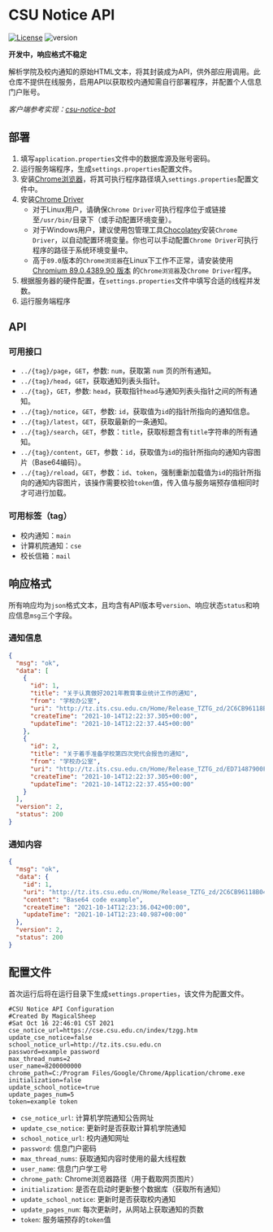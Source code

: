 # CSU Notice API

[![License](https://img.shields.io/github/license/MagicalSheep/csu-notice-api)](LICENSE)
![version](https://img.shields.io/badge/version-0.7.5--SNAPSHOT-blue)

**开发中，响应格式不稳定**

解析学院及校内通知的原始HTML文本，将其封装成为API，供外部应用调用。此仓库不提供在线服务，启用API以获取校内通知需自行部署程序，并配置个人信息门户账号。

*客户端参考实现：[csu-notice-bot](https://github.com/j1g5awi/csu-notice-bot "csu-notice-bot")*

## 部署

1. 填写`application.properties`文件中的数据库源及账号密码。
2. 运行服务端程序，生成`settings.properties`配置文件。
3. 安装[Chrome浏览器](https://www.google.cn/chrome/index.html "Chrome浏览器")，将其可执行程序路径填入`settings.properties`配置文件中。
4. 安装[Chrome Driver](https://chromedriver.chromium.org/downloads "Chrome Driver")
   - 对于Linux用户，请确保`Chrome Driver`可执行程序位于或链接至`/usr/bin/`目录下（或手动配置环境变量）。
   - 对于Windows用户，建议使用包管理工具[Chocolatey](https://community.chocolatey.org/ "Chocolatey")安装`Chrome Driver`，以自动配置环境变量。你也可以手动配置`Chrome Driver`可执行程序的路径于系统环境变量中。
   - 高于`89.0`版本的`Chrome浏览器`在Linux下工作不正常，请安装使用[Chromium 89.0.4389.90 版本](https://chromium.cypress.io/linux/stable/89.0.4389.90) 的`Chrome浏览器`及`Chrome Driver`程序。
5. 根据服务器的硬件配置，在`settings.properties`文件中填写合适的线程并发数。
6. 运行服务端程序

## API

### 可用接口

- `../{tag}/page`，`GET`，参数: `num`，获取第 `num` 页的所有通知。
- `../{tag}/head`，`GET`，获取通知列表头指针。
- `../{tag}`，`GET`，参数: `head`，获取指针`head`与通知列表头指针之间的所有通知。
- `../{tag}/notice`，`GET`，参数: `id`，获取值为`id`的指针所指向的通知信息。
- `../{tag}/latest`，`GET`，获取最新的一条通知。
- `../{tag}/search`，`GET`，参数：`title`，获取标题含有`title`字符串的所有通知。
- `../{tag}/content`，`GET`，参数：`id`，获取值为`id`的指针所指向的通知内容图片（Base64编码）。
- `../{tag}/reload`，`GET`，参数：`id`、`token`，强制重新加载值为`id`的指针所指向的通知内容图片，该操作需要校验`token`值，传入值与服务端预存值相同时才可进行加载。

### 可用标签（tag）

- 校内通知：`main`
- 计算机院通知：`cse`
- 校长信箱：`mail`

## 响应格式

所有响应均为`json`格式文本，且均含有API版本号`version`、响应状态`status`和响应信息`msg`三个字段。

### 通知信息

```json
{
  "msg": "ok",
  "data": [
    {
      "id": 1,
      "title": "关于认真做好2021年教育事业统计工作的通知",
      "from": "学校办公室",
      "uri": "http://tz.its.csu.edu.cn/Home/Release_TZTG_zd/2C6CB96118B04E98AB62C2F9F22904F8",
      "createTime": "2021-10-14T12:22:37.305+00:00",
      "updateTime": "2021-10-14T12:22:37.445+00:00"
    },
    {
      "id": 2,
      "title": "关于着手准备学校第四次党代会报告的通知",
      "from": "学校办公室",
      "uri": "http://tz.its.csu.edu.cn/Home/Release_TZTG_zd/ED71487900F540DF889B7DF89A35EF21",
      "createTime": "2021-10-14T12:22:37.305+00:00",
      "updateTime": "2021-10-14T12:22:37.455+00:00"
    }
  ],
  "version": 2,
  "status": 200
}
```

### 通知内容

```json
{
  "msg": "ok",
  "data": {
    "id": 1,
    "uri": "http://tz.its.csu.edu.cn/Home/Release_TZTG_zd/2C6CB96118B04E98AB62C2F9F22904F8",
    "content": "Base64 code example",
    "createTime": "2021-10-14T12:23:36.042+00:00",
    "updateTime": "2021-10-14T12:23:40.987+00:00"
  },
  "version": 2,
  "status": 200
}
```

## 配置文件

首次运行后将在运行目录下生成`settings.properties`，该文件为配置文件。

```properties
#CSU Notice API Configuration
#Created By MagicalSheep
#Sat Oct 16 22:46:01 CST 2021
cse_notice_url=https://cse.csu.edu.cn/index/tzgg.htm
update_cse_notice=false
school_notice_url=http://tz.its.csu.edu.cn
password=example password
max_thread_nums=2
user_name=8200000000
chrome_path=C:/Program Files/Google/Chrome/Application/chrome.exe
initialization=false
update_school_notice=true
update_pages_num=5
token=example token
```

- `cse_notice_url`: 计算机学院通知公告网址
- `update_cse_notice`: 更新时是否获取计算机学院通知
- `school_notice_url`: 校内通知网址
- `password`: 信息门户密码
- `max_thread_nums`: 获取通知内容时使用的最大线程数
- `user_name`: 信息门户学工号
- `chrome_path`: Chrome浏览器路径（用于截取网页图片）
- `initialization`: 是否在启动时更新整个数据库（获取所有通知）
- `update_school_notice`: 更新时是否获取校内通知
- `update_pages_num`: 每次更新时，从网站上获取通知的页数
- `token`: 服务端预存的`token`值

